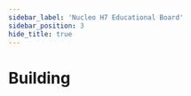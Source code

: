 ```yaml
---
sidebar_label: 'Nucleo H7 Educational Board'
sidebar_position: 3
hide_title: true
---
```

# Building
